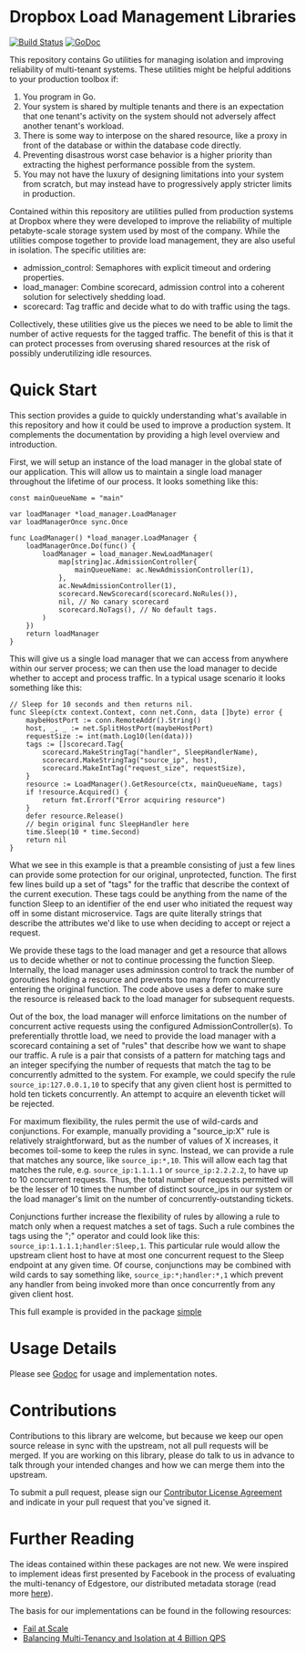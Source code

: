 Dropbox Load Management Libraries
=================================

[![Build Status](https://travis-ci.org/dropbox/load_management.svg?branch=master)](https://travis-ci.org/dropbox/load_management)
[![GoDoc](https://godoc.org/github.com/dropbox/load_management?status.svg)](https://godoc.org/github.com/dropbox/load_management)

This repository contains Go utilities for managing isolation and improving
reliability of multi-tenant systems.  These utilities might be helpful
additions to your production toolbox if:

 1. You program in Go.
 2. Your system is shared by multiple tenants and there is an expectation that
    one tenant's activity on the system should not adversely affect another
    tenant's workload.
 3. There is some way to interpose on the shared resource, like a proxy in front
    of the database or within the database code directly.
 4. Preventing disastrous worst case behavior is a higher priority than
    extracting the highest performance possible from the system.
 5. You may not have the luxury of designing limitations into your system from
    scratch, but may instead have to progressively apply stricter limits in
    production.

Contained within this repository are utilities pulled from production systems at
Dropbox where they were developed to improve the reliability of multiple
petabyte-scale storage system used by most of the company.  While the utilities
compose together to provide load management, they are also useful in isolation.
The specific utilities are:

 - admission_control: Semaphores with explicit timeout and ordering
   properties.
 - load_manager: Combine scorecard, admission control into a coherent
   solution for selectively shedding load.
 - scorecard: Tag traffic and decide what to do with traffic using the tags.

Collectively, these utilities give us the pieces we need to be able to limit
the number of active requests for the tagged traffic.  The benefit of this is
that it can protect processes from overusing shared resources at the risk of
possibly underutilizing idle resources.

Quick Start
===========

This section provides a guide to quickly understanding what's available in this
repository and how it could be used to improve a production system.  It
complements the documentation by providing a high level overview and
introduction.

First, we will setup an instance of the load manager in the global state of our
application.  This will allow us to maintain a single load manager throughout
the lifetime of our process.  It looks something like this:

```
const mainQueueName = "main"

var loadManager *load_manager.LoadManager
var loadManagerOnce sync.Once

func LoadManager() *load_manager.LoadManager {
    loadManagerOnce.Do(func() {
        loadManager = load_manager.NewLoadManager(
            map[string]ac.AdmissionController{
                mainQueueName: ac.NewAdmissionController(1),
            },
            ac.NewAdmissionController(1),
            scorecard.NewScorecard(scorecard.NoRules()),
            nil, // No canary scorecard
            scorecard.NoTags(), // No default tags.
        )
    })
    return loadManager
}
```

This will give us a single load manager that we can access from anywhere
within our server process; we can then use the load manager to decide whether
to accept and process traffic.  In a typical usage scenario it looks something
like this:

```
// Sleep for 10 seconds and then returns nil.
func Sleep(ctx context.Context, conn net.Conn, data []byte) error {
	maybeHostPort := conn.RemoteAddr().String()
	host, _, _ := net.SplitHostPort(maybeHostPort)
    requestSize := int(math.Log10(len(data)))
    tags := []scorecard.Tag{
        scorecard.MakeStringTag("handler", SleepHandlerName),
        scorecard.MakeStringTag("source_ip", host),
        scorecard.MakeIntTag("request_size", requestSize),
    }
    resource := LoadManager().GetResource(ctx, mainQueueName, tags)
    if !resource.Acquired() {
        return fmt.Errorf("Error acquiring resource")
    }
    defer resource.Release()
    // begin original func SleepHandler here
    time.Sleep(10 * time.Second)
    return nil
}
```

What we see in this example is that a preamble consisting of just a few lines
can provide some protection for our original, unprotected, function.  The first
few lines build up a set of "tags" for the traffic that describe the context of
the current execution.  These tags could be anything from the name of the
function Sleep to an identifier of the end user who initiated the request way
off in some distant microservice.  Tags are quite literally strings that
describe the attributes we'd like to use when deciding to accept or reject a
request.

We provide these tags to the load manager and get a resource that allows us to
decide whether or not to continue processing the function Sleep.  Internally,
the load manager uses adminssion control to track the number of goroutines
holding a resource and prevents too many from concurrently entering the original
function.  The code above uses a defer to make sure the resource is released
back to the load manager for subsequent requests.

Out of the box, the load manager will enforce limitations on the number of
concurrent active requests using the configured AdmissionController(s).  To
preferentially throttle load, we need to provide the load manager with a
scorecard containing a set of "rules" that describe how we want to shape our
traffic.  A rule is a pair that consists of a pattern for matching tags and an
integer specifying the number of requests that match the tag to be concurrently
admitted to the system.  For example, we could specify the rule
`source_ip:127.0.0.1,10` to specify that any given client host is permitted to
hold ten tickets concurrently.  An attempt to acquire an eleventh ticket will be
rejected.

For maximum flexibility, the rules permit the use of wild-cards and
conjunctions.  For example, manually providing a "source_ip:X" rule is
relatively straightforward, but as the number of values of X increases, it
becomes toil-some to keep the rules in sync.  Instead, we can provide a rule
that matches any source, like `source_ip:*,10`.  This will allow each tag that
matches the rule, e.g. `source_ip:1.1.1.1` or `source_ip:2.2.2.2`, to have up to
10 concurrent requests.  Thus, the total number of requests permitted will be
the lesser of 10 times the number of distinct source_ips in our system or the
load manager's limit on the number of concurrently-outstanding tickets.

Conjunctions further increase the flexibility of rules by allowing a rule to
match only when a request matches a set of tags.  Such a rule combines the tags
using the ";" operator and could look like this:
`source_ip:1.1.1.1;handler:Sleep,1`.  This particular rule would allow the
upstream client host to have at most one concurrent request to the Sleep
endpoint at any given time.  Of course, conjunctions may be combined with wild
cards to say something like, `source_ip:*;handler:*,1` which prevent any handler
from being invoked more than once concurrently from any given client host.

This full example is provided in the package
[simple](https://github.com/dropbox/load_management/tree/master/examples/simple)

Usage Details
======================

Please see [Godoc](https://godoc.org/github.com/dropbox/load_management) for
usage and implementation notes.

Contributions
=============

Contributions to this library are welcome, but because we keep our open source
release in sync with the upstream, not all pull requests will be merged.  If
you are working on this library, please do talk to us in advance to talk
through your intended changes and how we can merge them into the upstream.

To submit a pull request, please sign our [Contributor License
Agreement](https://opensource.dropbox.com/cla/) and indicate in your pull
request that you've signed it.

Further Reading
===============

The ideas contained within these packages are not new. We were inspired to
implement ideas first presented by Facebook in the process of evaluating the
multi-tenancy of Edgestore, our distributed metadata storage (read more
[here](https://blogs.dropbox.com/tech/2016/08/reintroducing-edgestore/)).

The basis for our implementations can be found in the following resources:
 - [Fail at Scale](https://queue.acm.org/detail.cfm?id=2839461)
 - [Balancing Multi-Tenancy and Isolation at 4 Billion QPS](https://youtu.be/dATHiDHS3Mo?t=18m52s)
